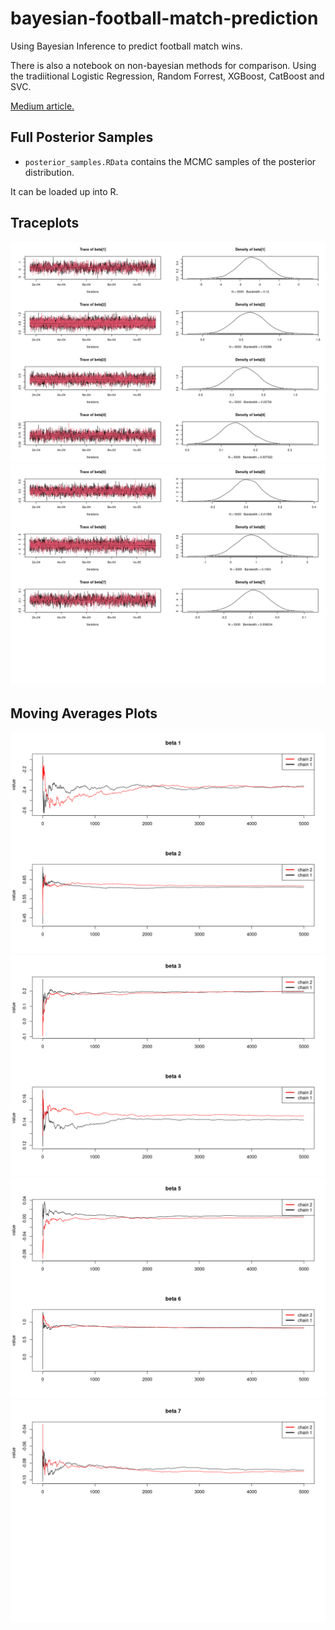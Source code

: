 # bayesian-football-match-prediction

Using Bayesian Inference to predict football match wins. 

There is also a notebook on non-bayesian methods for comparison. Using the tradiitional Logistic Regression, Random Forrest, XGBoost, CatBoost and SVC.

[Medium article.](https://medium.com/@adilsaid64/predicting-premier-league-match-wins-using-bayesian-modelling-32eec733472e)


## Full Posterior Samples

- `posterior_samples.RData` contains the MCMC samples of the posterior distribution.

It can be loaded up into R.


## Traceplots
![Alt text](readme_files/image.png)
![Alt text](readme_files/image-1.png)

## Moving Averages Plots
![Alt text](readme_files/image-2.png)
![Alt text](readme_files/image-3.png)
![Alt text](readme_files/image-4.png)
![Alt text](readme_files/image-5.png)